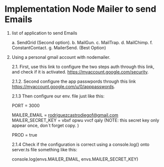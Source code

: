 # Implementation Node Mailer to send Emails

1. list of application to send Emails

	a. SendGrid (Second option).
	b. MailGun.
	c. MailTrap.
	d. MailChimp.
	f. ConstantContact.
	g. MailerSend. (Best Option)

2. Using a personal gmail account with nodemailer.


	2.1. First, use this link to configure the two steps auth through this link, and check if it is activated. 
	https://myaccount.google.com/security.

	2.1.2. Second configure the app passwpords through this link 
	https://myaccount.google.com/u/0/apppasswords.

	2.1.3 Then configure our env. file just like this:
	
	PORT = 3000

	MAILER_EMAIL = rodriguezcastrodiegof@gmail.com
	MAILER_SECRET_KEY = vbxf opwu vvcf qaly (NOTE: this secret key only appear once, don´t forget copy. )


	PROD = true

	2.1.4 Check if the configuration is correct using a console.log() onto server.ts file something like this: 

	console.log(envs.MAILER_EMAIL, envs.MAILER_SECRET_KEY)

	
	

